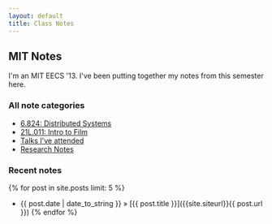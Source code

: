 ```yaml
---
layout: default
title: Class Notes
---
```

## MIT Notes
  <p>
    I'm an MIT EECS '13. I've been putting together my notes from this semester here.
  </p>

### All note categories
- [6.824: Distributed Systems]({{site.siturl}}/pages/distributed-systems)
- [21L.011: Intro to Film]({{site.siteurl}}/pages/21L011)
- [Talks I've attended]({{site.siteurl}}/pages/talks)
- [Research Notes]({{site.siteurl}}/pages/UROP)

### Recent notes
{% for post in site.posts limit: 5 %}
- {{ post.date | date_to_string }} &raquo; [{{ post.title }}]({{site.siteurl}}{{ post.url }})
{% endfor %}